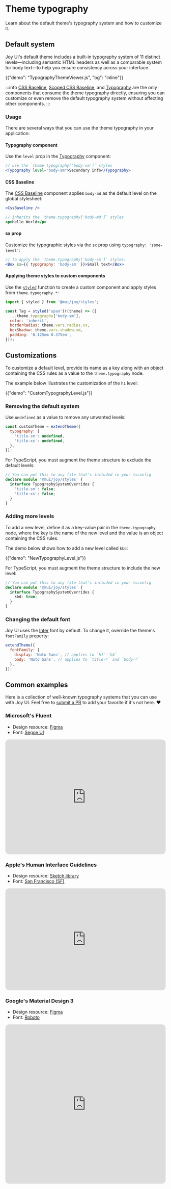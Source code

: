 # Theme typography

<p class="description">Learn about the default theme's typography system and how to customize it.</p>

## Default system

Joy UI's default theme includes a built-in typography system of 11 distinct levels—including semantic HTML headers as well as a comparable system for body text—to help you ensure consistency across your interface.

{{"demo": "TypographyThemeViewer.js", "bg": "inline"}}

:::info
[CSS Baseline](/joy-ui/react-css-baseline/), [Scoped CSS Baseline](/joy-ui/react-css-baseline/#scoping-on-children), and [Typography](/joy-ui/react-typography/) are the only components that consume the theme typography directly, ensuring you can customize or even remove the default typography system without affecting other components.
:::

### Usage

There are several ways that you can use the theme typography in your application:

#### Typography component

Use the `level` prop in the [Typography](/joy-ui/react-typography/) component:

```jsx
// use the `theme.typography['body-sm']` styles
<Typography level="body-sm">Secondary info</Typography>
```

#### CSS Baseline

The [CSS Baseline](/joy-ui/react-css-baseline/) component applies `body-md` as the default level on the global stylesheet:

```jsx
<CssBaseline />

// inherits the `theme.typography['body-md']` styles
<p>Hello World</p>
```

#### sx prop

Customize the typographic styles via the `sx` prop using `typography: 'some-level'`:

```jsx
// to apply the `theme.typography['body-sm']` styles:
<Box sx={{ typography: 'body-sm' }}>Small text</Box>
```

#### Applying theme styles to custom components

Use the [`styled`](/joy-ui/customization/approaches/#reusable-component) function to create a custom component and apply styles from `theme.typography.*`:

```jsx
import { styled } from '@mui/joy/styles';

const Tag = styled('span')((theme) => ({
  ...theme.typography['body-sm'],
  color: 'inherit',
  borderRadius: theme.vars.radius.xs,
  boxShadow: theme.vars.shadow.sm,
  padding: '0.125em 0.375em',
}));
```

## Customizations

To customize a default level, provide its name as a key along with an object containing the CSS rules as a value to the `theme.typography` node.

The example below illustrates the customization of the `h1` level:

{{"demo": "CustomTypographyLevel.js"}}

### Removing the default system

Use `undefined` as a value to remove any unwanted levels:

```js
const customTheme = extendTheme({
  typography: {
    'title-sm': undefined,
    'title-xs': undefined,
  },
});
```

For TypeScript, you must augment the theme structure to exclude the default levels:

```ts
// You can put this to any file that's included in your tsconfig
declare module '@mui/joy/styles' {
  interface TypographySystemOverrides {
    'title-sm': false;
    'title-xs': false;
  }
}
```

### Adding more levels

To add a new level, define it as a key-value pair in the `theme.typography` node, where the key is the name of the new level and the value is an object containing the CSS rules.

The demo below shows how to add a new level called `kbd`:

{{"demo": "NewTypographyLevel.js"}}

For TypeScript, you must augment the theme structure to include the new level:

```ts
// You can put this to any file that's included in your tsconfig
declare module '@mui/joy/styles' {
  interface TypographySystemOverrides {
    kbd: true;
  }
}
```

### Changing the default font

Joy UI uses the [Inter](https://rsms.me/inter/) font by default.
To change it, override the theme's `fontFamily` property:

```js
extendTheme({
  fontFamily: {
    display: 'Noto Sans', // applies to `h1`–`h4`
    body: 'Noto Sans', // applies to `title-*` and `body-*`
  },
});
```

## Common examples

Here is a collection of well-known typography systems that you can use with Joy UI.
Feel free to [submit a PR](https://github.com/mui/material-ui/compare) to add your favorite if it's not here. ❤️

### Microsoft's Fluent

- Design resource: [Figma](https://www.figma.com/community/file/836828295772957889)
- Font: [Segoe UI](https://learn.microsoft.com/en-us/typography/font-list/segoe-ui)

<iframe src="https://codesandbox.io/embed/joy-ui-fluent-typography-system-j86fct?module=%2Fdemo.tsx&fontsize=14&hidenavigation=1&theme=dark&view=preview"
     style="width:100%; height:360px; border:0; border-radius: 12px; overflow:hidden;"
     title="Joy UI - Fluent Typography System"
     allow="accelerometer; ambient-light-sensor; camera; encrypted-media; geolocation; gyroscope; hid; microphone; midi; payment; usb; vr; xr-spatial-tracking"
     sandbox="allow-forms allow-modals allow-popups allow-presentation allow-same-origin allow-scripts"
   ></iframe>

### Apple's Human Interface Guidelines

- Design resource: [Sketch library](https://developer.apple.com/design/resources/)
- Font: [San Francisco (SF)](https://developer.apple.com/fonts/)

<iframe src="https://codesandbox.io/embed/joy-ui-human-interface-guidelines-typography-system-lkuz4d?module=%2Fdemo.tsx&fontsize=14&hidenavigation=1&theme=dark&view=preview"
     style="width:100%; height:320px; border:0; border-radius: 12px; overflow:hidden;"
     title="Joy UI - Human Interface Guidelines Typography System"
     allow="accelerometer; ambient-light-sensor; camera; encrypted-media; geolocation; gyroscope; hid; microphone; midi; payment; usb; vr; xr-spatial-tracking"
     sandbox="allow-forms allow-modals allow-popups allow-presentation allow-same-origin allow-scripts"
   ></iframe>

### Google's Material Design 3

- Design resource: [Figma](https://www.figma.com/community/file/1035203688168086460)
- Font: [Roboto](https://fonts.google.com/specimen/Roboto)

<iframe src="https://codesandbox.io/embed/joy-ui-material-3-typography-system-lx044f?module=%2Fdemo.tsx&fontsize=14&hidenavigation=1&theme=dark&view=preview"
     style="width:100%; height:500px; border:0; border-radius: 12px; overflow:hidden;"
     title="Joy UI - Joy UI - Material 3 Typography System"
     allow="accelerometer; ambient-light-sensor; camera; encrypted-media; geolocation; gyroscope; hid; microphone; midi; payment; usb; vr; xr-spatial-tracking"
     sandbox="allow-forms allow-modals allow-popups allow-presentation allow-same-origin allow-scripts"
   ></iframe>
